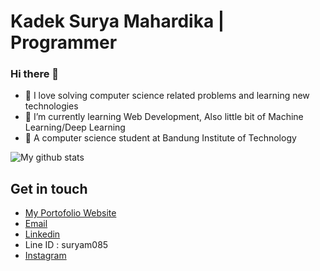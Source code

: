 # Kadek Surya Mahardika | Programmer

### Hi there 👋

- 🌱 I love solving computer science related problems and learning new technologies
- 🌱 I’m currently learning Web Development, Also little bit of Machine Learning/Deep Learning
- 🌱 A computer science student at Bandung Institute of Technology

![My github stats](https://github-readme-stats.vercel.app/api?username=kadeksuryam&show_icons=true)


## Get in touch
- <a href="https://kadeksuryam.github.io">My Portofolio Website</a>
- <a href="mailto:kadeksuryam@gmail.com">Email</a>
- <a href="https://linkedin.com/in/kadeksuryam/">Linkedin</a>
- Line ID : suryam085
- <a href="https://instagram.com/suryam1729/">Instagram</a>
